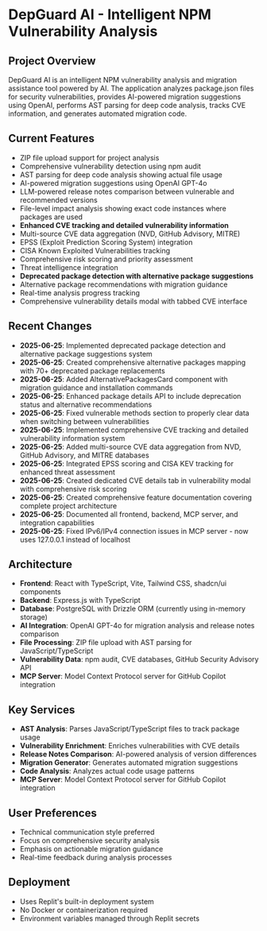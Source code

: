 # DepGuard AI - Intelligent NPM Vulnerability Analysis

## Project Overview
DepGuard AI is an intelligent NPM vulnerability analysis and migration assistance tool powered by AI. The application analyzes package.json files for security vulnerabilities, provides AI-powered migration suggestions using OpenAI, performs AST parsing for deep code analysis, tracks CVE information, and generates automated migration code.

## Current Features
- ZIP file upload support for project analysis
- Comprehensive vulnerability detection using npm audit
- AST parsing for deep code analysis showing actual file usage
- AI-powered migration suggestions using OpenAI GPT-4o
- LLM-powered release notes comparison between vulnerable and recommended versions
- File-level impact analysis showing exact code instances where packages are used
- **Enhanced CVE tracking and detailed vulnerability information**
- Multi-source CVE data aggregation (NVD, GitHub Advisory, MITRE)
- EPSS (Exploit Prediction Scoring System) integration
- CISA Known Exploited Vulnerabilities tracking
- Comprehensive risk scoring and priority assessment
- Threat intelligence integration
- **Deprecated package detection with alternative package suggestions**
- Alternative package recommendations with migration guidance
- Real-time analysis progress tracking
- Comprehensive vulnerability details modal with tabbed CVE interface

## Recent Changes
- **2025-06-25**: Implemented deprecated package detection and alternative package suggestions system
- **2025-06-25**: Created comprehensive alternative packages mapping with 70+ deprecated package replacements
- **2025-06-25**: Added AlternativePackagesCard component with migration guidance and installation commands
- **2025-06-25**: Enhanced package details API to include deprecation status and alternative recommendations
- **2025-06-25**: Fixed vulnerable methods section to properly clear data when switching between vulnerabilities
- **2025-06-25**: Implemented comprehensive CVE tracking and detailed vulnerability information system
- **2025-06-25**: Added multi-source CVE data aggregation from NVD, GitHub Advisory, and MITRE databases
- **2025-06-25**: Integrated EPSS scoring and CISA KEV tracking for enhanced threat assessment
- **2025-06-25**: Created dedicated CVE details tab in vulnerability modal with comprehensive risk scoring
- **2025-06-25**: Created comprehensive feature documentation covering complete project architecture
- **2025-06-25**: Documented all frontend, backend, MCP server, and integration capabilities
- **2025-06-25**: Fixed IPv6/IPv4 connection issues in MCP server - now uses 127.0.0.1 instead of localhost

## Architecture
- **Frontend**: React with TypeScript, Vite, Tailwind CSS, shadcn/ui components
- **Backend**: Express.js with TypeScript
- **Database**: PostgreSQL with Drizzle ORM (currently using in-memory storage)
- **AI Integration**: OpenAI GPT-4o for migration analysis and release notes comparison
- **File Processing**: ZIP file upload with AST parsing for JavaScript/TypeScript
- **Vulnerability Data**: npm audit, CVE databases, GitHub Security Advisory API
- **MCP Server**: Model Context Protocol server for GitHub Copilot integration

## Key Services
- **AST Analysis**: Parses JavaScript/TypeScript files to track package usage
- **Vulnerability Enrichment**: Enriches vulnerabilities with CVE details
- **Release Notes Comparison**: AI-powered analysis of version differences
- **Migration Generator**: Generates automated migration suggestions
- **Code Analysis**: Analyzes actual code usage patterns
- **MCP Server**: Model Context Protocol server for GitHub Copilot integration

## User Preferences
- Technical communication style preferred
- Focus on comprehensive security analysis
- Emphasis on actionable migration guidance
- Real-time feedback during analysis processes

## Deployment
- Uses Replit's built-in deployment system
- No Docker or containerization required
- Environment variables managed through Replit secrets